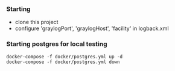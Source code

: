 ### Starting

 - clone this project
 - configure 'graylogPort', 'graylogHost', 'facility' in logback.xml

### Starting postgres for local testing

```
docker-compose -f docker/postgres.yml up -d
docker-compose -f docker/postgres.yml down
```
